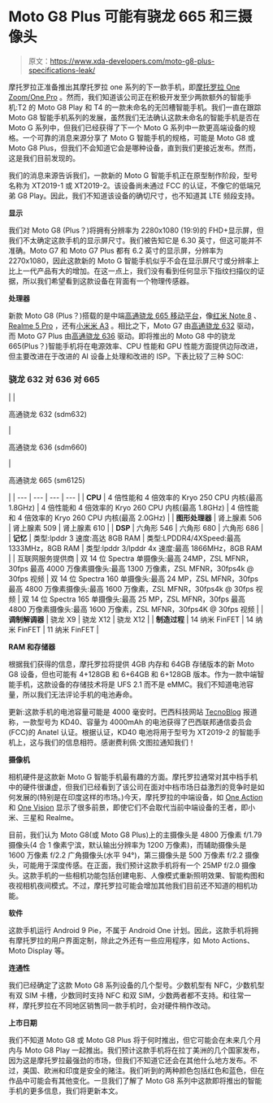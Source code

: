 # Moto G8 Plus 可能有骁龙 665 和三摄像头

> 原文：<https://www.xda-developers.com/moto-g8-plus-specifications-leak/>

摩托罗拉正准备推出其摩托罗拉 one 系列的下一款手机，即[摩托罗拉 One Zoom/One Pro](https://www.xda-developers.com/motorola-one-zoom-one-pro-specifications-renders-leaks/) 。然而，我们知道该公司正在积极开发至少两款额外的智能手机:T2 的 Moto G8 Play 和 T4 的一款未命名的无凹槽智能手机。我们一直在跟踪 Moto G8 智能手机系列的发展，虽然我们无法确认这款未命名的智能手机是否在 Moto G 系列中，但我们已经获得了下一个 Moto G 系列中一款更高端设备的规格。一个可靠的消息来源分享了 Moto G 智能手机的规格，可能是 Moto G8 或 Moto G8 Plus，但我们不会知道它会是哪种设备，直到我们更接近发布。然而，这是我们目前发现的。

我们的消息来源告诉我们，一款新的 Moto G 智能手机正在原型制作阶段，型号名称为 XT2019-1 或 XT2019-2。该设备尚未通过 FCC 的认证，不像它的低端兄弟 G8 Play。因此，我们不知道该设备的确切尺寸，也不知道其 LTE 频段支持。

**显示**

我们对 Moto G8 (Plus？)将拥有分辨率为 2280x1080 (19:9)的 FHD+显示屏，但我们不太确定这款手机的显示屏尺寸。我们被告知它是 6.30 英寸，但这可能并不准确。Moto G7 和 Moto G7 Plus 都有 6.2 英寸的显示屏，分辨率为 2270x1080，因此这款新的 Moto G 智能手机似乎不会在显示屏尺寸或分辨率上比上一代产品有大的增加。在这一点上，我们没有看到任何显示下指纹扫描仪的证据，所以我们希望看到这款设备在背面有一个物理传感器。

**处理器**

新款 Moto G8 (Plus？)搭载的是中端[高通骁龙 665 移动平台](https://www.xda-developers.com/qualcomm-snapdragon-665-snapdragon-730g/)，像[红米 Note 8](https://www.xda-developers.com/redmi-note-8-official-render-48mp-quad-rear-camera-snapdragon-665/) 、 [Realme 5 Pro](https://www.xda-developers.com/realme-5-pro-quad-cameras-snapdragon-712-india/) ，还有[小米米 A3](https://www.xda-developers.com/xiaomi-mi-a3-android-one-announced/) 。相比之下，Moto G7 由[高通骁龙 632](https://www.xda-developers.com/qualcomm-snapdragon-632-439-429-mobile-platforms/) 驱动，而 Moto G7 Plus 由[高通骁龙 636](https://www.xda-developers.com/qualcomm-snapdragon-636-kryo-260-cpu/) 驱动。即将推出的 Moto G8 中的骁龙 665(Plus？)智能手机将在电源效率、CPU 性能和 GPU 性能方面提供边际改进，但主要改进在于改进的 AI 设备上处理和改进的 ISP。下表比较了三种 SOC:

### 骁龙 632 对 636 对 665

|  | 

高通骁龙 632 (sdm632)

 | 

高通骁龙 636 (sdm660)

 | 

高通骁龙 665 (sm6125)

 |
| --- | --- | --- | --- |
| **CPU** | 4 倍性能和 4 倍效率的 Kryo 250 CPU 内核(最高 1.8GHz) | 4 倍性能和 4 倍效率的 Kryo 260 CPU 内核(最高 1.8GHz) | 4 倍性能和 4 倍效率的 Kryo 260 CPU 内核(最高 2.0GHz) |
| **图形处理器** | 肾上腺素 506 | 肾上腺素 509 | 肾上腺素 610 |
| **DSP** | 六角形 546 | 六角形 680 | 六角形 686 |
| **记忆** | 类型:lpddr 3 速度:高达 8GB RAM | 类型:LPDDR4/4XSpeed:最高 1333MHz，8GB RAM | 类型:lpddr 3/lpddr 4x 速度:最高 1866MHz，8GB RAM |
| 互联网服务提供商 | 双 14 位 Spectra 单摄像头:最高 24MP，ZSL MFNR，30fps 最高 4000 万像素摄像头:最高 1300 万像素，ZSL MFNR，30fps4k @ 30fps 视频 | 双 14 位 Spectra 160 单摄像头:最高 24 MP，ZSL MFNR，30fps 最高 4800 万像素摄像头:最高 1600 万像素，ZSL MFNR，30fps4k @ 30fps 视频 | 双 14 位 Spectra 165 单摄像头:最高 25 MP，ZSL MFNR，30fps 最高 4800 万像素摄像头:最高 1600 万像素，ZSL MFNR，30fps4K @ 30fps 视频 |
| **调制解调器** | 骁龙 X9 | 骁龙 X12 | 骁龙 X12 |
| **制造过程** | 14 纳米 FinFET | 14 纳米 FinFET | 11 纳米 FinFET |

**RAM 和存储器**

根据我们获得的信息，摩托罗拉将提供 4GB 内存和 64GB 存储版本的新 Moto G8 设备，但也可能有 4+128GB 和 6+64GB 和 6+128GB 版本。作为一款中端智能手机，这款设备的存储技术将是 UFS 2.1 而不是 eMMC。我们不知道电池容量，所以我们无法评论手机的电池寿命。

更新:这款手机的电池容量可能是 4000 毫安时。巴西科技网站 [TecnoBlog](https://tecnoblog.net/304888/motorola-moto-g8-plus-camera-tripla-48-mp-homologacao-anatel/) 报道称，一款型号为 KD40、容量为 4000mAh 的电池获得了巴西联邦通信委员会(FCC)的 Anatel 认证。根据认证，KD40 电池将用于型号为 XT2019-2 的智能手机上，这与我们的信息相符。感谢费利佩·文图拉通知我们！

**摄像机**

相机硬件是这款新 Moto G 智能手机最有趣的方面。摩托罗拉通常对其中档手机中的硬件很谦虚，但我们已经看到了该公司在面对中档市场日益激烈的竞争时是如何发展的(特别是在印度这样的市场。)今天，摩托罗拉的中端设备，如 [One Action](https://www.xda-developers.com/motorola-one-action-gopro-camera/) 和 [One Vision](https://www.xda-developers.com/motorola-one-vision-hands-on-review/) 显示了很多前景，即使它们不会取代当前中端设备的王者，即小米、三星和 Realme。

目前，我们认为 Moto G8(或 Moto G8 Plus)上的主摄像头是 4800 万像素 f/1.79 摄像头(4 合 1 像素宁滨，默认输出分辨率为 1200 万像素)，而辅助摄像头是 1600 万像素 f/2.2 广角摄像头(水平 94°)，第三摄像头是 500 万像素 f/2.2 摄像头，可能用于深度传感。在正面，我们预计这款手机将有一个 25MP f/2.0 摄像头。这款手机的一些相机功能包括创建电影、人像模式重新照明效果、智能构图和夜视相机夜间模式。不过，摩托罗拉可能会增加其他我们目前还不知道的相机功能。

**软件**

这款手机运行 Android 9 Pie，不属于 Android One 计划。因此，这款手机将拥有摩托罗拉的用户界面定制，除此之外还有一些应用程序，如 Moto Actions、Moto Display 等。

**连通性**

我们已经确定了这款 Moto G8 系列设备的几个型号。少数机型有 NFC，少数机型有双 SIM 卡槽，少数同时支持 NFC 和双 SIM，少数两者都不支持。和往常一样，摩托罗拉在不同地区销售同一款手机时，会对硬件稍作改动。

**上市日期**

我们不知道 Moto G8 或 Moto G8 Plus 将于何时推出，但它可能会在未来几个月内与 Moto G8 Play 一起推出。我们预计这款手机将在拉丁美洲的几个国家发布，因为这是摩托罗拉最强劲的市场，但我们不知道它还会在其他什么地方发布。不过，美国、欧洲和印度是安全的赌注。我们听到的两种颜色包括红色和蓝色，但在作品中可能会有其他变化。一旦我们了解了 Moto G8 系列中这款即将推出的智能手机的更多信息，我们将更新本文。